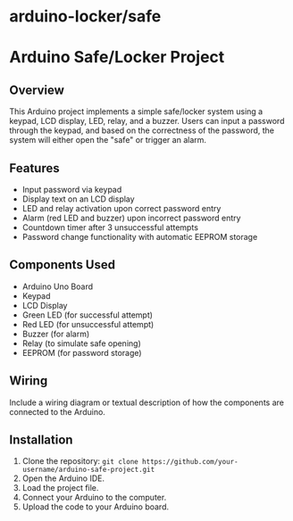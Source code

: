 # arduino-locker/safe

# Arduino Safe/Locker Project

## Overview
This Arduino project implements a simple safe/locker system using a keypad, LCD display, LED, relay, and a buzzer. Users can input a password through the keypad, and based on the correctness of the password, the system will either open the "safe" or trigger an alarm.

## Features
- Input password via keypad
- Display text on an LCD display
- LED and relay activation upon correct password entry
- Alarm (red LED and buzzer) upon incorrect password entry
- Countdown timer after 3 unsuccessful attempts
- Password change functionality with automatic EEPROM storage

## Components Used
- Arduino Uno Board
- Keypad
- LCD Display
- Green LED (for successful attempt)
- Red LED (for unsuccessful attempt)
- Buzzer (for alarm)
- Relay (to simulate safe opening)
- EEPROM (for password storage)

## Wiring
Include a wiring diagram or textual description of how the components are connected to the Arduino.

## Installation
1. Clone the repository: `git clone https://github.com/your-username/arduino-safe-project.git`
2. Open the Arduino IDE.
3. Load the project file.
4. Connect your Arduino to the computer.
5. Upload the code to your Arduino board.

